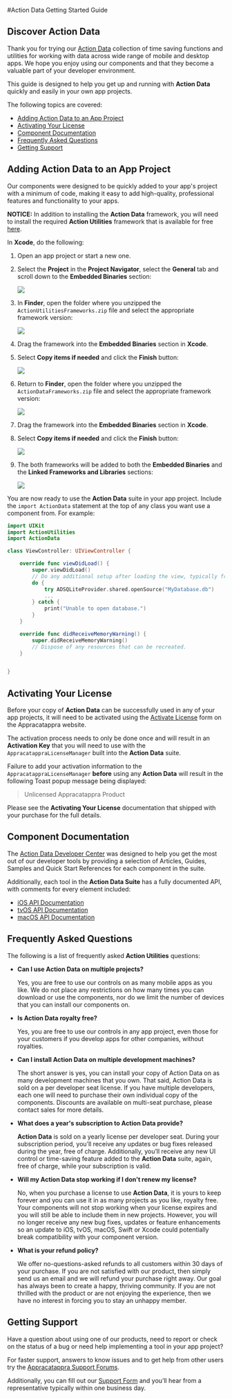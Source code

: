 #Action Data Getting Started Guide

## Discover Action Data

Thank you for trying our [Action Data](http://appracatappra.com/products/action-data/) collection of time saving functions and utilities for working with data across wide range of mobile and desktop apps. We hope you enjoy using our components and that they become a valuable part of your developer environment. 

This guide is designed to help you get up and running with **Action Data** quickly and easily in your own app projects.

The following topics are covered:

* [Adding Action Data to an App Project](#Adding-Action-Data-to-an-App-Project)
* [Activating Your License](#Activating-Your-License)
* [Component Documentation](#Component-Documentation)
* [Frequently Asked Questions](#Frequently-Asked-Questions)
* [Getting Support](#Getting-Support)

<a name="Adding-Action-Data-to-an-App-Project"></a>
## Adding Action Data to an App Project

Our components were designed to be quickly added to your app's project with a minimum of code, making it easy to add high-quality, professional features and functionality to your apps.

**NOTICE:** In addition to installing the **Action Data** framework, you will need to install the required **Action Utilities** framework that is available for free [here](http://appracatappra.com/products/action-utilities/).

In **Xcode**, do the following:

1. Open an app project or start a new one.
2. Select the **Project** in the **Project Navigator**, select the **General** tab and scroll down to the **Embedded Binaries** section:

	![](Images/Intro01.png)
3. In **Finder**, open the folder where you unzipped the `ActionUtilitiesFrameworks.zip` file and select the appropriate framework version:

	![](Images/Intro02.png)
4. Drag the framework into the **Embedded Binaries** section in **Xcode**.
5. Select **Copy items if needed** and click the **Finish** button:

	![](Images/Intro03.png)
6. Return to **Finder**, open the folder where you unzipped the `ActionDataFrameworks.zip` file and select the appropriate framework version:

	![](Images/Intro02B.png)
7. Drag the framework into the **Embedded Binaries** section in **Xcode**.
8. Select **Copy items if needed** and click the **Finish** button:

	![](Images/Intro03.png)
9. The both frameworks will be added to both the **Embedded Binaries** and the **Linked Frameworks and Libraries** sections:

	![](Images/Intro04.png)

You are now ready to use the **Action Data** suite in your app project. Include the `import ActionData` statement at the top of any class you want use a component from. For example:

```swift
import UIKit
import ActionUtilities
import ActionData

class ViewController: UIViewController {

    override func viewDidLoad() {
        super.viewDidLoad()
        // Do any additional setup after loading the view, typically from a nib.
        do {
        	try ADSQLiteProvider.shared.openSource("MyDatabase.db")
        	...
        } catch {
        	print("Unable to open database.")
        }
    }

    override func didReceiveMemoryWarning() {
        super.didReceiveMemoryWarning()
        // Dispose of any resources that can be recreated.
    }


}
```

<a name="Activating-Your-License"></a>
## Activating Your License

Before your copy of **Action Data** can be successfully used in any of your app projects, it will need to be activated using the [Activate License](http://appracatappra.com/checkout/activate-license/) form on the Appracatappra website. 

The activation process needs to only be done once and will result in an **Activation Key** that you will need to use with the `AppracatappraLicenseManager` built into the **Action Data** suite.

Failure to add your activation information to the `AppracatappraLicenseManager` **before** using any **Action Data** will result in the following Toast popup message being displayed:

> Unlicensed Appracatappra Product

Please see the **Activating Your License** documentation that shipped with your purchase for the full details.

<a name="Component-Documentation"></a>
## Component Documentation

The [Action Data Developer Center](http://appracatappra.com/developers/action-data-developer/) was designed to help you get the most out of our developer tools by providing a selection of Articles, Guides, Samples and Quick Start References for each component in the suite.

Additionally, each tool in the **Action Data Suite** has a fully documented API, with comments for every element included:

* [iOS API Documentation](http://appracatappra.com/api/actiondata/ios/)
* [tvOS API Documentation](http://appracatappra.com/api/actiondata/tvos/)
* [macOS API Documentation](http://appracatappra.com/api/actiondata/macos/)

<a name="Frequently-Asked-Questions"></a>
## Frequently Asked Questions

The following is a list of frequently asked **Action Utilities** questions:

* **Can I use Action Data on multiple projects?**

	Yes, you are free to use our controls on as many mobile apps as you like. We do not place any restrictions on how many times you can download or use the components, nor do we limit the number of devices that you can install our components on.
* **Is Action Data royalty free?**

	Yes, you are free to use our controls in any app project, even those for your customers if you develop apps for other companies, without royalties.
* **Can I install Action Data on multiple development machines?**

	The short answer is yes, you can install your copy of Action Data on as many development machines that you own. That said, Action Data is sold on a per developer seat license. If you have multiple developers, each one will need to purchase their own individual copy of the components. Discounts are available on multi-seat purchase, please contact sales for more details. 
* **What does a year's subscription to Action Data provide?**

	**Action Data** is sold on a yearly license per developer seat. During your subscription period, you’ll receive any updates or bug fixes released during the year, free of charge. Additionally, you’ll receive any new UI control or time-saving feature added to the **Action Data** suite, again, free of charge, while your subscription is valid.
* **Will my Action Data stop working if I don't renew my license?**

	No, when you purchase a license to use **Action Data**, it is yours to keep forever and you can use it in as many projects as you like, royalty free. Your components will not stop working when your license expires and you will still be able to include them in new projects. However, you will no longer receive any new bug fixes, updates or feature enhancements so an update to iOS, tvOS, macOS, Swift or Xcode could potentially break compatibility with your component version.
	
* **What is your refund policy?**

	We offer no-questions-asked refunds to all customers within 30 days of your purchase. If you are not satisfied with our product, then simply send us an email and we will refund your purchase right away. Our goal has always been to create a happy, thriving community. If you are not thrilled with the product or are not enjoying the experience, then we have no interest in forcing you to stay an unhappy member.

<a name="Getting-Support"></a>
## Getting Support

Have a question about using one of our products, need to report or check on the status of a bug or need help implementing a tool in your app project? 

For faster support, answers to know issues and to get help from other users try the [Appracatappra Support Forums](http://appracatappra.com/community/).

Additionally, you can fill out our [Support Form](http://appracatappra.com/support/) and you’ll hear from a representative typically within one business day.